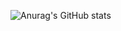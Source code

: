 ![Anurag's GitHub stats](https://github-readme-stats.vercel.app/api?username=yeta1990&count_private=true&show_icons=true)
